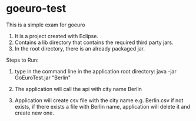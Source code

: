 # goeuro-test
This is a simple exam for goeuro

1) It is a project created with Eclipse.
2) Contains a lib directory that contains the required third party jars.
3) In the root directory, there is an already packaged jar.


Steps to Run:
1) type in the command line in the application root directory:
	java -jar GoEuroTest.jar "Berlin"

2) The application will call the api with city name Berlin
3) Application will create csv file with the city name e.g. Berlin.csv if not exists, if there exists a file with Berlin name, application will delete it and create new one.
